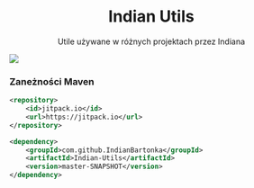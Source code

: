 <div align="center">

# Indian Utils
 Utile używane w różnych projektach przez Indiana

</div>

[![](https://jitpack.io/v/IndianBartonka/Indian-Utils.svg)](https://jitpack.io/#IndianBartonka/Indian-Utils)



### Zaneżności Maven

```xml
<repository>
    <id>jitpack.io</id>
    <url>https://jitpack.io</url>
</repository>
```

```xml
<dependency>
    <groupId>com.github.IndianBartonka</groupId>
    <artifactId>Indian-Utils</artifactId>
    <version>master-SNAPSHOT</version>
</dependency>
```

